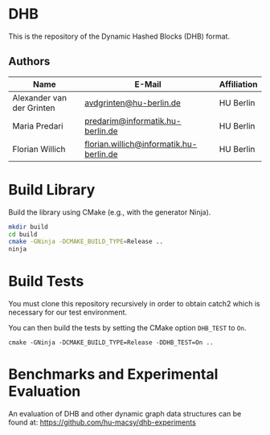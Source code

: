 # DHB

This is the repository of the Dynamic Hashed Blocks (DHB) format.

## Authors

| Name                      | E-Mail                                  | Affiliation |
|---------------------------|-----------------------------------------|-------------|
| Alexander van der Grinten | avdgrinten@hu-berlin.de                 | HU Berlin   |
| Maria Predari             | predarim@informatik.hu-berlin.de        | HU Berlin   |
| Florian Willich           | florian.willich@informatik.hu-berlin.de | HU Berlin   |

# Build Library

Build the library using CMake (e.g., with the generator Ninja).

```bash
mkdir build
cd build
cmake -GNinja -DCMAKE_BUILD_TYPE=Release ..
ninja
```

# Build Tests

You must clone this repository recursively in order to obtain catch2 which is
necessary for our test environment.

You can then build the tests by setting the CMake option `DHB_TEST` to `On`.

```
cmake -GNinja -DCMAKE_BUILD_TYPE=Release -DDHB_TEST=On ..
```

# Benchmarks and Experimental Evaluation

An evaluation of DHB and other dynamic graph data structures can be found at: https://github.com/hu-macsy/dhb-experiments

